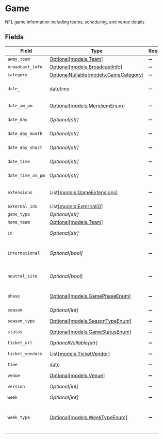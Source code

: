 # Game

NFL game information including teams, scheduling, and venue details


## Fields

| Field                                                                        | Type                                                                         | Required                                                                     | Description                                                                  | Example                                                                      |
| ---------------------------------------------------------------------------- | ---------------------------------------------------------------------------- | ---------------------------------------------------------------------------- | ---------------------------------------------------------------------------- | ---------------------------------------------------------------------------- |
| `away_team`                                                                  | [Optional[models.Team]](../models/team.md)                                   | :heavy_minus_sign:                                                           | N/A                                                                          |                                                                              |
| `broadcast_info`                                                             | [Optional[models.BroadcastInfo]](../models/broadcastinfo.md)                 | :heavy_minus_sign:                                                           | N/A                                                                          |                                                                              |
| `category`                                                                   | [OptionalNullable[models.GameCategory]](../models/gamecategory.md)           | :heavy_minus_sign:                                                           | N/A                                                                          |                                                                              |
| `date_`                                                                      | [datetime](https://docs.python.org/3/library/datetime.html#datetime-objects) | :heavy_minus_sign:                                                           | Game date (YYYY-MM-DD)                                                       |                                                                              |
| `date_am_pm`                                                                 | [Optional[models.MeridiemEnum]](../models/meridiemenum.md)                   | :heavy_minus_sign:                                                           | Time of day indicator                                                        |                                                                              |
| `date_day`                                                                   | *Optional[str]*                                                              | :heavy_minus_sign:                                                           | Day of week (full)                                                           |                                                                              |
| `date_day_month`                                                             | *Optional[str]*                                                              | :heavy_minus_sign:                                                           | Date in M/D format                                                           |                                                                              |
| `date_day_short`                                                             | *Optional[str]*                                                              | :heavy_minus_sign:                                                           | Day of week (abbreviated)                                                    |                                                                              |
| `date_time`                                                                  | *Optional[str]*                                                              | :heavy_minus_sign:                                                           | Time without AM/PM                                                           |                                                                              |
| `date_time_am_pm`                                                            | *Optional[str]*                                                              | :heavy_minus_sign:                                                           | Time with AM/PM                                                              |                                                                              |
| `extensions`                                                                 | List[[models.GameExtensions](../models/gameextensions.md)]                   | :heavy_minus_sign:                                                           | Additional game data extensions                                              |                                                                              |
| `external_ids`                                                               | List[[models.ExternalID](../models/externalid.md)]                           | :heavy_minus_sign:                                                           | N/A                                                                          |                                                                              |
| `game_type`                                                                  | *Optional[str]*                                                              | :heavy_minus_sign:                                                           | Type of game                                                                 | UNSPECIFIED                                                                  |
| `home_team`                                                                  | [Optional[models.Team]](../models/team.md)                                   | :heavy_minus_sign:                                                           | N/A                                                                          |                                                                              |
| `id`                                                                         | *Optional[str]*                                                              | :heavy_minus_sign:                                                           | Unique game identifier                                                       |                                                                              |
| `international`                                                              | *Optional[bool]*                                                             | :heavy_minus_sign:                                                           | Whether game is played internationally                                       |                                                                              |
| `neutral_site`                                                               | *Optional[bool]*                                                             | :heavy_minus_sign:                                                           | Whether game is at neutral venue                                             |                                                                              |
| `phase`                                                                      | [Optional[models.GamePhaseEnum]](../models/gamephaseenum.md)                 | :heavy_minus_sign:                                                           | Current phase of the game                                                    |                                                                              |
| `season`                                                                     | *Optional[int]*                                                              | :heavy_minus_sign:                                                           | Season year                                                                  |                                                                              |
| `season_type`                                                                | [Optional[models.SeasonTypeEnum]](../models/seasontypeenum.md)               | :heavy_minus_sign:                                                           | Type of NFL season                                                           | REG                                                                          |
| `status`                                                                     | [Optional[models.GameStatusEnum]](../models/gamestatusenum.md)               | :heavy_minus_sign:                                                           | Game status                                                                  |                                                                              |
| `ticket_url`                                                                 | *OptionalNullable[str]*                                                      | :heavy_minus_sign:                                                           | Primary ticket purchase URL                                                  |                                                                              |
| `ticket_vendors`                                                             | List[[models.TicketVendor](../models/ticketvendor.md)]                       | :heavy_minus_sign:                                                           | N/A                                                                          |                                                                              |
| `time`                                                                       | [date](https://docs.python.org/3/library/datetime.html#date-objects)         | :heavy_minus_sign:                                                           | Game time in UTC                                                             |                                                                              |
| `venue`                                                                      | [Optional[models.Venue]](../models/venue.md)                                 | :heavy_minus_sign:                                                           | N/A                                                                          |                                                                              |
| `version`                                                                    | *Optional[int]*                                                              | :heavy_minus_sign:                                                           | Data version number                                                          |                                                                              |
| `week`                                                                       | *Optional[int]*                                                              | :heavy_minus_sign:                                                           | Week number                                                                  |                                                                              |
| `week_type`                                                                  | [Optional[models.WeekTypeEnum]](../models/weektypeenum.md)                   | :heavy_minus_sign:                                                           | Type of week (HOF, Preseason, Regular season)                                |                                                                              |